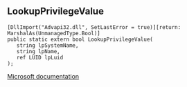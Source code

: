 ## LookupPrivilegeValue

```
[DllImport("Advapi32.dll", SetLastError = true)][return: MarshalAs(UnmanagedType.Bool)]
public static extern bool LookupPrivilegeValue(
   string lpSystemName,
   string lpName,
   ref LUID lpLuid
);
```

[Microsoft documentation](https://docs.microsoft.com/en-us/windows/win32/api/winbase/nf-winbase-lookupprivilegevaluea)
